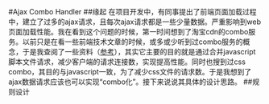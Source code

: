 #Ajax Combo Handler
##缘起
在项目开发中，有同事提出了前端页面加载过程中，建立了过多的ajax请求，且每次ajax请求都是一些少量数据。严重影响到web页面加载性能。我在看到这个问题的时候，第一时间想到了淘宝cdn的combo服务。以前只是在看一些前端技术文章的时候，或多或少听到过combo服务的概念，于是我查阅了一些资料（[参考]()），其实它主要的目的就是通过合并javascript脚本文件请求，减少客户端的请求连接数，实现提高性能。同时也搜到过css combo，其目的与javascript一致，为了减少css文件的请求数。于是我想到了ajax数据请求应该也可以实现“combo化”。接下来说说其具体的设计思路。
##规则设计